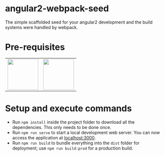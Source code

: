 # angular2-webpack-seed
The simple scaffolded seed for your angular2 development and the build systems were handled by webpack.

# Pre-requisites

<table>
  <tr>
    <td><img src='https://upload.wikimedia.org/wikipedia/commons/d/d9/Node.js_logo.svg' width='100'/></td>
    <td><img src='https://github.com/npm/logos/raw/master/%22npm%22%20lockup/npm.png' width='100'/></td>
  </tr>
<table>

# Setup and execute commands

* Run `npm install` inside the project folder to download all the dependencies. This only needs to be done once.
* Run `npm run serve` to start a local development web server. You can now access the application at [localhost:3000](http://localhost:3000/).
* Run `npm run build` to bundle everything into the `dist` folder for deployment; use `npm run build:prod` for a production build.
